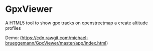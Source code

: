 GpxViewer
=========

A HTML5 tool to show gpx tracks on openstreetmap a create altitude profiles

Demo: (https://cdn.rawgit.com/michael-brueggemann/GpxViewer/master/app/index.html)
